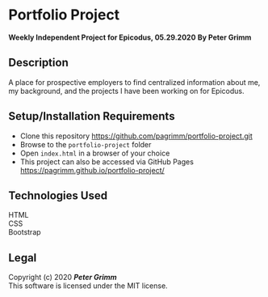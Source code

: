# Portfolio Project
**Weekly Independent Project for Epicodus, 05.29.2020**
**By Peter Grimm**

## Description

A place for prospective employers to find centralized information about me, my background, and the projects I have been working on for Epicodus.

## Setup/Installation Requirements

* Clone this repository https://github.com/pagrimm/portfolio-project.git
* Browse to the `portfolio-project` folder
* Open `index.html` in a browser of your choice
* This project can also be accessed via GitHub Pages https://pagrimm.github.io/portfolio-project/

## Technologies Used

HTML  
CSS  
Bootstrap 

## Legal

Copyright (c) 2020 **_Peter Grimm_**  
This software is licensed under the MIT license.